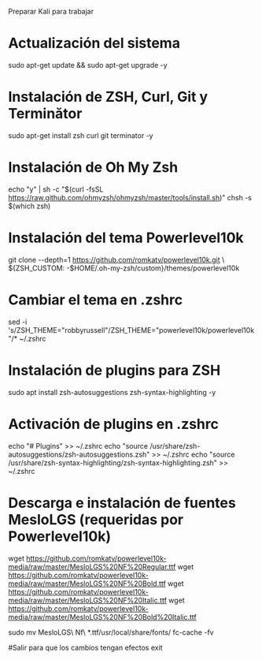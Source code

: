Preparar Kali para trabajar

# Actualización del sistema
sudo apt-get update && sudo apt-get upgrade -y

# Instalación de ZSH, Curl, Git y Terminător
sudo apt-get install zsh curl git terminator -y

# Instalación de Oh My Zsh
echo "y" | sh -c "$(curl -fsSL https://raw.github.com/ohmyzsh/ohmyzsh/master/tools/install.sh)" 
chsh -s $(which zsh)

# Instalación del tema Powerlevel10k
git clone --depth=1 https://github.com/romkatv/powerlevel10k.git \ ${ZSH_CUSTOM: -$HOME/.oh-my-zsh/custom}/themes/powerlevel10k

# Cambiar el tema en .zshrc
sed -i 's/ZSH_THEME="robbyrussell"/ZSH_THEME="powerlevel10k\/powerlevel10k"/* ~/.zshrc

# Instalación de plugins para ZSH
sudo apt install zsh-autosuggestions zsh-syntax-highlighting -y

# Activación de plugins en .zshrc
echo "# Plugins" >> ~/.zshrc
echo "source /usr/share/zsh-autosuggestions/zsh-autosuggestions.zsh" >> ~/.zshrc
echo "source /usr/share/zsh-syntax-highlighting/zsh-syntax-highlighting.zsh" >> ~/.zshrc

# Descarga e instalación de fuentes MesloLGS (requeridas por Powerlevel10k)
wget https://github.com/romkatv/powerlevel10k-media/raw/master/MesloLGS%20NF%20Regular.ttf 
wget https://github.com/romkatv/powerlevel10k-media/raw/master/MesloLGS%20NF%20Bold.ttf 
wget https://github.com/romkatv/powerlevel10k-media/raw/master/MesloLGS%20NF%20Italic.ttf 
wget https://github.com/romkatv/powerlevel10k-media/raw/master/MesloLGS%20NF%20Bold%20Italic.ttf 

sudo mv MesloLGS\ Nf\ *.ttf/usr/local/share/fonts/
fc-cache -fv

#Salir para que los cambios tengan efectos
exit